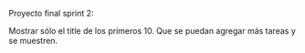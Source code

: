 Proyecto final sprint 2:

Mostrar sólo el title de los primeros 10.
Que se puedan agregar más tareas y se muestren.